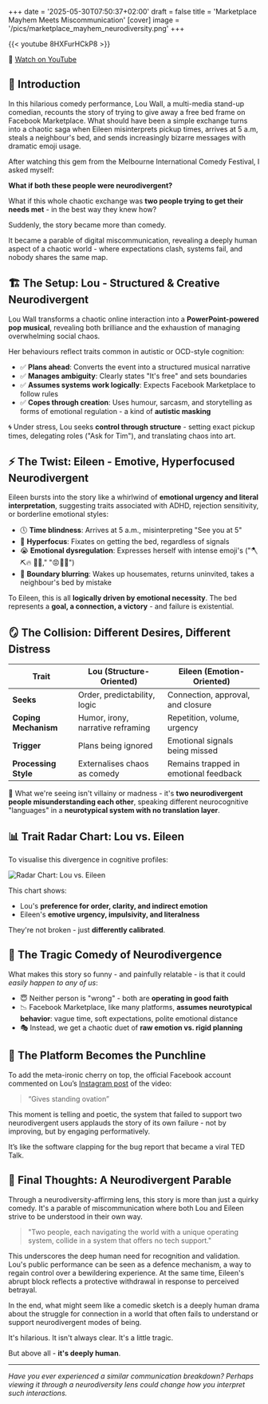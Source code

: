+++
date = '2025-05-30T07:50:37+02:00'
draft = false
title = 'Marketplace Mayhem Meets Miscommunication'
[cover]
    image = '/pics/marketplace_mayhem_neurodiversity.png'
+++

{{< youtube 8HXFurHCkP8 >}}

🔗 [Watch on YouTube](https://www.youtube.com/watch?v=8HXFurHCkP8)

## 👋 Introduction
In this hilarious comedy performance, Lou Wall, a multi-media stand-up comedian, recounts the story of trying to give away a free bed frame on Facebook Marketplace. What should have been a simple exchange turns into a chaotic saga when Eileen misinterprets pickup times, arrives at 5 a.m, steals a neighbour's bed, and sends increasingly bizarre messages with dramatic emoji usage.

After watching this gem from the Melbourne International Comedy Festival, I asked myself:

**What if both these people were neurodivergent?**

What if this whole chaotic exchange was **two people trying to get their needs met** - in the best way they knew how?

Suddenly, the story became more than comedy.

It became a parable of digital miscommunication, revealing a deeply human aspect of a chaotic world - where expectations clash, systems fail, and nobody shares the same map.

## 🏗️ The Setup: Lou - Structured & Creative Neurodivergent
Lou Wall transforms a chaotic online interaction into a **PowerPoint-powered pop musical**, revealing both brilliance and the exhaustion of managing overwhelming social chaos.

Her behaviours reflect traits common in autistic or OCD-style cognition:
- ✅ **Plans ahead**: Converts the event into a structured musical narrative
- ✅ **Manages ambiguity**: Clearly states "It's free" and sets boundaries
- ✅ **Assumes systems work logically**: Expects Facebook Marketplace to follow rules
- ✅ **Copes through creation**: Uses humour, sarcasm, and storytelling as forms of emotional regulation - a kind of **autistic masking**

🌀 Under stress, Lou seeks **control through structure** - setting exact pickup times, delegating roles ("Ask for Tim"), and translating chaos into art.

## ⚡ The Twist: Eileen - Emotive, Hyperfocused Neurodivergent
Eileen bursts into the story like a whirlwind of **emotional urgency and literal interpretation**, suggesting traits associated with ADHD, rejection sensitivity, or borderline emotional styles:

- 🕔 **Time blindness**: Arrives at 5 a.m., misinterpreting "See you at 5"
- 🎯 **Hyperfocus**: Fixates on getting the bed, regardless of signals
- 😭 **Emotional dysregulation**: Expresses herself with intense emoji's ("🪓⛏️🔥 🤢🔥," "😡🐬💩")
- 🚪 **Boundary blurring**: Wakes up housemates, returns uninvited, takes a neighbour's bed by mistake

To Eileen, this is all **logically driven by emotional necessity**. The bed represents a **goal, a connection, a victory** - and failure is existential.

## 🪞 The Collision: Different Desires, Different Distress

| Trait                      | **Lou** (Structure-Oriented)        | **Eileen** (Emotion-Oriented)         |
|---------------------------|-------------------------------------|---------------------------------------|
| **Seeks**                 | Order, predictability, logic         | Connection, approval, and closure     |
| **Coping Mechanism**      | Humor, irony, narrative reframing    | Repetition, volume, urgency           |
| **Trigger**               | Plans being ignored                  | Emotional signals being missed        |
| **Processing Style**      | Externalises chaos as comedy         | Remains trapped in emotional feedback |

📌 What we're seeing isn't villainy or madness - it's **two neurodivergent people misunderstanding each other**, speaking different neurocognitive "languages" in a **neurotypical system with no translation layer**.

## 📊 Trait Radar Chart: Lou vs. Eileen
To visualise this divergence in cognitive profiles:

![Radar Chart: Lou vs. Eileen](/pics/neurodivergent-trait-profiles-Lou-vs-Eileen.png)

This chart shows:
- Lou's **preference for order, clarity, and indirect emotion**
- Eileen's **emotive urgency, impulsivity, and literalness**

They're not broken - just **differently calibrated**.

## 🔄 The Tragic Comedy of Neurodivergence
What makes this story so funny - and painfully relatable - is that it could *easily happen to any of us*:
- 😇 Neither person is "wrong" - both are **operating in good faith**
- 📉 Facebook Marketplace, like many platforms, **assumes neurotypical behavior**: vague time, soft expectations, polite emotional distance
- 🎭 Instead, we get a chaotic duet of **raw emotion vs. rigid planning**

## 👊 The Platform Becomes the Punchline

To add the meta-ironic cherry on top, the official Facebook account commented on Lou’s [Instagram post](https://www.instagram.com/p/DIUhTSZKNPr/) of the video:

> “Gives standing ovation”

This moment is telling and poetic, the system that failed to support two neurodivergent users applauds the story of its own failure - not by improving, but by engaging performatively.

It’s like the software clapping for the bug report that became a viral TED Talk.

## 🧩 Final Thoughts: A Neurodivergent Parable
Through a neurodiversity-affirming lens, this story is more than just a quirky comedy. It's a parable of miscommunication where both Lou and Eileen strive to be understood in their own way.

> "Two people, each navigating the world with a unique operating system, collide in a system that offers no tech support."

This underscores the deep human need for recognition and validation. Lou's public performance can be seen as a defence mechanism, a way to regain control over a bewildering experience. At the same time, Eileen's abrupt block reflects a protective withdrawal in response to perceived betrayal.

In the end, what might seem like a comedic sketch is a deeply human drama about the struggle for connection in a world that often fails to understand or support neurodivergent modes of being.

It's hilarious. It isn't always clear. It's a little tragic.

But above all - **it's deeply human**.

---

*Have you ever experienced a similar communication breakdown? Perhaps viewing it through a neurodiversity lens could change how you interpret such interactions.*